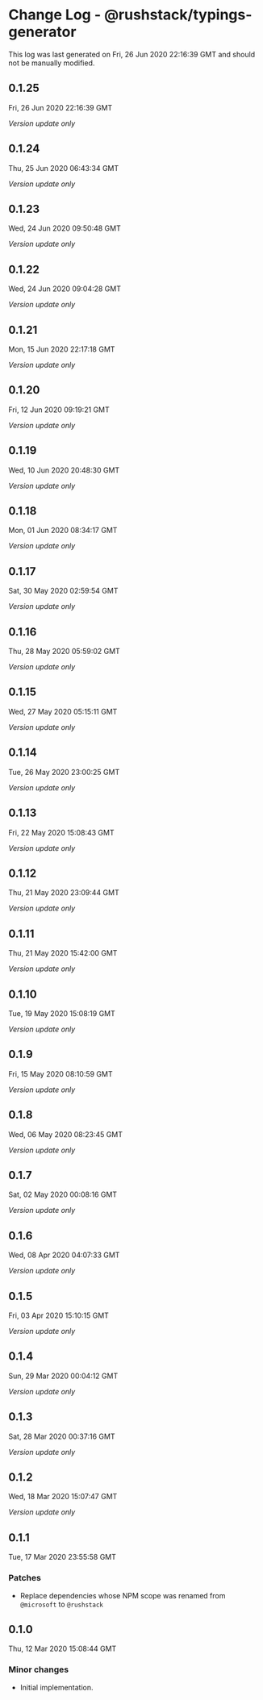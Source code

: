 # Change Log - @rushstack/typings-generator

This log was last generated on Fri, 26 Jun 2020 22:16:39 GMT and should not be manually modified.

## 0.1.25
Fri, 26 Jun 2020 22:16:39 GMT

*Version update only*

## 0.1.24
Thu, 25 Jun 2020 06:43:34 GMT

*Version update only*

## 0.1.23
Wed, 24 Jun 2020 09:50:48 GMT

*Version update only*

## 0.1.22
Wed, 24 Jun 2020 09:04:28 GMT

*Version update only*

## 0.1.21
Mon, 15 Jun 2020 22:17:18 GMT

*Version update only*

## 0.1.20
Fri, 12 Jun 2020 09:19:21 GMT

*Version update only*

## 0.1.19
Wed, 10 Jun 2020 20:48:30 GMT

*Version update only*

## 0.1.18
Mon, 01 Jun 2020 08:34:17 GMT

*Version update only*

## 0.1.17
Sat, 30 May 2020 02:59:54 GMT

*Version update only*

## 0.1.16
Thu, 28 May 2020 05:59:02 GMT

*Version update only*

## 0.1.15
Wed, 27 May 2020 05:15:11 GMT

*Version update only*

## 0.1.14
Tue, 26 May 2020 23:00:25 GMT

*Version update only*

## 0.1.13
Fri, 22 May 2020 15:08:43 GMT

*Version update only*

## 0.1.12
Thu, 21 May 2020 23:09:44 GMT

*Version update only*

## 0.1.11
Thu, 21 May 2020 15:42:00 GMT

*Version update only*

## 0.1.10
Tue, 19 May 2020 15:08:19 GMT

*Version update only*

## 0.1.9
Fri, 15 May 2020 08:10:59 GMT

*Version update only*

## 0.1.8
Wed, 06 May 2020 08:23:45 GMT

*Version update only*

## 0.1.7
Sat, 02 May 2020 00:08:16 GMT

*Version update only*

## 0.1.6
Wed, 08 Apr 2020 04:07:33 GMT

*Version update only*

## 0.1.5
Fri, 03 Apr 2020 15:10:15 GMT

*Version update only*

## 0.1.4
Sun, 29 Mar 2020 00:04:12 GMT

*Version update only*

## 0.1.3
Sat, 28 Mar 2020 00:37:16 GMT

*Version update only*

## 0.1.2
Wed, 18 Mar 2020 15:07:47 GMT

*Version update only*

## 0.1.1
Tue, 17 Mar 2020 23:55:58 GMT

### Patches

- Replace dependencies whose NPM scope was renamed from `@microsoft` to `@rushstack`

## 0.1.0
Thu, 12 Mar 2020 15:08:44 GMT

### Minor changes

- Initial implementation.

